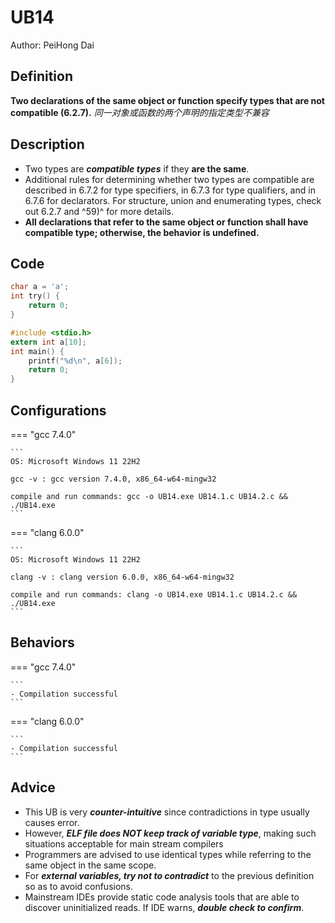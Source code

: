 # UB14

Author: PeiHong Dai

## Definition

**Two declarations of the same object or function specify types that are not compatible (6.2.7).**
*同一对象或函数的两个声明的指定类型不兼容*

## Description

- Two types are ***compatible types*** if they **are the same**. 
- Additional rules for determining whether two types are compatible are described in 6.7.2 for type specifiers, in 6.7.3 for type qualifiers, and in 6.7.6 for declarators. For structure, union and enumerating types, check out 6.2.7 and ^59)^ for more details.
- **All declarations that refer to the same object or function shall have compatible type; otherwise, the behavior is undefined.**

## Code

```c title="UB14.1.c"
char a = 'a';
int try() {
    return 0;
}
```

```c title="UB14.2.c"
#include <stdio.h>
extern int a[10];
int main() {
    printf("%d\n", a[6]);
    return 0;
}
```

## Configurations

=== "gcc 7.4.0"

    ```
    OS: Microsoft Windows 11 22H2

    gcc -v : gcc version 7.4.0, x86_64-w64-mingw32

    compile and run commands: gcc -o UB14.exe UB14.1.c UB14.2.c && ./UB14.exe
    ```

=== "clang 6.0.0"

    ```
    OS: Microsoft Windows 11 22H2

    clang -v : clang version 6.0.0, x86_64-w64-mingw32

    compile and run commands: clang -o UB14.exe UB14.1.c UB14.2.c && ./UB14.exe
    ```

## Behaviors

=== "gcc 7.4.0"

    ```
    - Compilation successful
    ```

=== "clang 6.0.0"

    ```
    - Compilation successful
    ```

## Advice

- This UB is very ***counter-intuitive*** since contradictions in type usually causes error.
- However, ***ELF file does NOT keep track of variable type***, making such situations acceptable for main stream compilers
- Programmers are advised to use identical types while referring to the same object in the same scope.
- For ***external variables, try not to contradict*** to the previous definition so as to avoid confusions.
- Mainstream IDEs provide static code analysis tools that are able to discover uninitialized reads. If IDE warns, ***double check to confirm***.